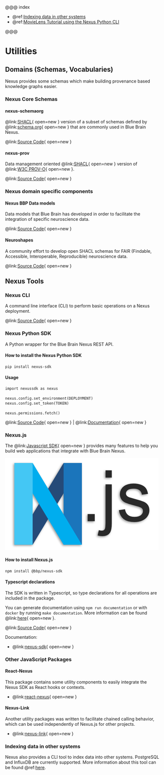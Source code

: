 @@@ index

- @ref:[Indexing data in other systems](projections.md)
- @ref:[MovieLens Tutorial using the Nexus Python CLI](nexus-python-cli.md)

@@@

# Utilities

## Domains (Schemas, Vocabularies)

Nexus provides some schemas which make building provenance based knowledge graphs easier.

### Nexus Core Schemas

#### nexus-schemaorg

@link:[SHACL](https://www.w3.org/TR/shacl/){ open=new } version of a subset of schemas defined by
@link:[schema.org](https://schema.org/docs/full.html){ open=new } that are commonly used in Blue Brain Nexus.

@link:[Source Code](https://github.com/BlueBrain/nexus-schemaorg){ open=new }

#### nexus-prov

Data management oriented @link:[SHACL](https://www.w3.org/TR/shacl/){ open=new } version of
@link:[W3C PROV-O](https://www.w3.org/ns/prov-o-20130430){ open=new }.

@link:[Source Code](https://github.com/BlueBrain/nexus-prov){ open=new }

### Nexus domain specific components

#### Nexus BBP Data models

Data models that Blue Brain has developed in order to facilitate the integration of specific neuroscience data.

@link:[Source Code](https://github.com/BlueBrain/nexus-bbp-domains){ open=new }

#### Neuroshapes

A community effort to develop open SHACL schemas for FAIR (Findable, Accessible, Interoperable, Reproducible)
neuroscience data.

@link:[Source Code](https://github.com/INCF/neuroshapes){ open=new }

## Nexus Tools

### Nexus CLI

A command line interface (CLI) to perform basic operations on a Nexus deployment.

@link:[Source Code](https://github.com/BlueBrain/nexus-cli){ open=new }

### Nexus Python SDK

A Python wrapper for the Blue Brain Nexus REST API.

#### How to install the Nexus Python SDK

`pip install nexus-sdk`

#### Usage

```
import nexussdk as nexus

nexus.config.set_environment(DEPLOYMENT)
nexus.config.set_token(TOKEN)

nexus.permissions.fetch()
```

@link:[Source Code](https://github.com/BlueBrain/nexus-python-sdk){ open=new } | @link:[Documentation](https://bluebrain.github.io/nexus-python-sdk/){ open=new }

### Nexus.js

The @link:[Javascript SDK](https://github.com/BlueBrain/nexus-sdk-js){ open=new } provides many features to help you 
build web applications that integrate with Blue Brain Nexus.

![Nexus JS logo](../assets/nexus-js-logo.png)

#### How to install Nexus.js

`npm install @bbp/nexus-sdk`

#### Typescript declarations

The SDK is written in Typescript, so type declarations for all operations are included in the package.

You can generate documentation using `npm run documentation` or with `docker` by running `make documentation`. 
More information can be found @link:[here](https://github.com/BlueBrain/nexus-js){ open=new }.

@link:[Source Code](https://github.com/BlueBrain/nexus-sdk-js){ open=new }

Documentation:

- @link:[nexus-sdk](https://github.com/BlueBrain/nexus-js/blob/master/packages/nexus-sdk/README.md#readme){ open=new }

### Other JavaScript Packages

#### React-Nexus

This package contains some utility components to easily integrate the Nexus SDK as React hooks or contexts.

- @link:[react-nexus](https://github.com/BlueBrain/nexus-js/blob/master/packages/react-nexus/README.md#readme){ open=new }

#### Nexus-Link

Another utility packages was written to facilitate chained calling behavior, which can be used independently of Nexus.js for other projects.

- @link:[nexus-link](https://github.com/BlueBrain/nexus-js/blob/master/packages/nexus-link/README.md#readme){ open=new }

### Indexing data in other systems

Nexus also provides a CLI tool to index data into other systems. PostgreSQL and InfluxDB are currently supported.
More information about this tool can be found @ref:[here](projections.md).
